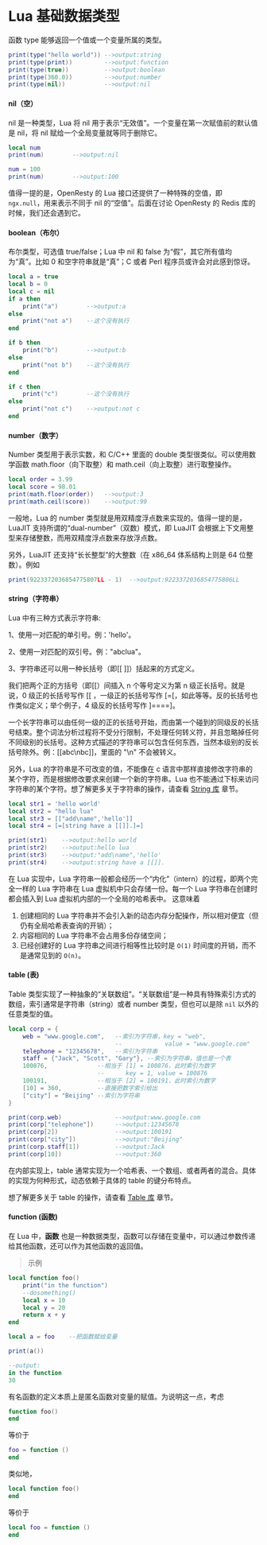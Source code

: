 # Lua 基础数据类型

函数 type 能够返回一个值或一个变量所属的类型。

```lua
print(type("hello world")) -->output:string
print(type(print))         -->output:function
print(type(true))          -->output:boolean
print(type(360.0))         -->output:number
print(type(nil))           -->output:nil
```

#### nil（空）

nil 是一种类型，Lua 将 nil 用于表示“无效值”。一个变量在第一次赋值前的默认值是 nil，将 nil 赋给一个全局变量就等同于删除它。

```lua
local num
print(num)        -->output:nil

num = 100
print(num)        -->output:100
```

值得一提的是，OpenResty 的 Lua 接口还提供了一种特殊的空值，即 `ngx.null`，用来表示不同于 nil 的“空值”。后面在讨论 OpenResty 的 Redis 库的时候，我们还会遇到它。

#### boolean（布尔）

布尔类型，可选值 true/false；Lua 中 nil 和 false 为“假”，其它所有值均为“真”。比如 0 和空字符串就是“真”；C 或者 Perl 程序员或许会对此感到惊讶。

```lua
local a = true
local b = 0
local c = nil
if a then
    print("a")        -->output:a
else
    print("not a")    --这个没有执行
end

if b then
    print("b")        -->output:b
else
    print("not b")    --这个没有执行
end

if c then
    print("c")        --这个没有执行
else
    print("not c")    -->output:not c
end
```

#### number（数字）

Number 类型用于表示实数，和 C/C++ 里面的 double 类型很类似。可以使用数学函数 math.floor（向下取整）和 math.ceil（向上取整）进行取整操作。

```lua
local order = 3.99
local score = 98.01
print(math.floor(order))   -->output:3
print(math.ceil(score))    -->output:99
```

一般地，Lua 的 number 类型就是用双精度浮点数来实现的。值得一提的是，LuaJIT 支持所谓的“dual-number”（双数）模式，即 LuaJIT 会根据上下文用整型来存储整数，而用双精度浮点数来存放浮点数。

另外，LuaJIT 还支持“长长整型”的大整数（在 x86_64 体系结构上则是 64 位整数）。例如

```lua
print(9223372036854775807LL - 1)  -->output:9223372036854775806LL
```

#### string（字符串）

Lua 中有三种方式表示字符串:

1、使用一对匹配的单引号。例：'hello'。

2、使用一对匹配的双引号。例："abclua"。

3、字符串还可以用一种长括号（即[[ ]]）括起来的方式定义。

我们把两个正的方括号（即[[）间插入 n 个等号定义为第 n 级正长括号。就是说，0 级正的长括号写作 [[ ，一级正的长括号写作 [=[，如此等等。反的长括号也作类似定义；举个例子，4 级反的长括号写作 ]====]。

一个长字符串可以由任何一级的正的长括号开始，而由第一个碰到的同级反的长括号结束。整个词法分析过程将不受分行限制，不处理任何转义符，并且忽略掉任何不同级别的长括号。这种方式描述的字符串可以包含任何东西，当然本级别的反长括号除外。例：[[abc\nbc]]，里面的 "\n" 不会被转义。

另外，Lua 的字符串是不可改变的值，不能像在 c 语言中那样直接修改字符串的某个字符，而是根据修改要求来创建一个新的字符串。Lua 也不能通过下标来访问字符串的某个字符。想了解更多关于字符串的操作，请查看 [String 库](lua/string_library.md) 章节。

```lua
local str1 = 'hello world'
local str2 = "hello lua"
local str3 = [["add\name",'hello']]
local str4 = [=[string have a [[]].]=]

print(str1)    -->output:hello world
print(str2)    -->output:hello lua
print(str3)    -->output:"add\name",'hello'
print(str4)    -->output:string have a [[]].
```

在 Lua 实现中，Lua 字符串一般都会经历一个“内化”（intern）的过程，即两个完全一样的 Lua 字符串在
Lua 虚拟机中只会存储一份。每一个 Lua 字符串在创建时都会插入到 Lua 虚拟机内部的一个全局的哈希表中。
这意味着

1. 创建相同的 Lua 字符串并不会引入新的动态内存分配操作，所以相对便宜（但仍有全局哈希表查询的开销）；
2. 内容相同的 Lua 字符串不会占用多份存储空间；
3. 已经创建好的 Lua 字符串之间进行相等性比较时是 `O(1)` 时间度的开销，而不是通常见到的 `O(n)`。

#### table (表)

Table 类型实现了一种抽象的“关联数组”。“关联数组”是一种具有特殊索引方式的数组，索引通常是字符串（string）或者 number 类型，但也可以是除 `nil` 以外的任意类型的值。

```lua
local corp = {
    web = "www.google.com",   --索引为字符串，key = "web",
                              --            value = "www.google.com"
    telephone = "12345678",   --索引为字符串
    staff = {"Jack", "Scott", "Gary"}, --索引为字符串，值也是一个表
    100876,              --相当于 [1] = 100876，此时索引为数字
                         --      key = 1, value = 100876
    100191,              --相当于 [2] = 100191，此时索引为数字
    [10] = 360,          --直接把数字索引给出
    ["city"] = "Beijing" --索引为字符串
}

print(corp.web)               -->output:www.google.com
print(corp["telephone"])      -->output:12345678
print(corp[2])                -->output:100191
print(corp["city"])           -->output:"Beijing"
print(corp.staff[1])          -->output:Jack
print(corp[10])               -->output:360

```

在内部实现上，table 通常实现为一个哈希表、一个数组、或者两者的混合。具体的实现为何种形式，动态依赖于具体的 table 的键分布特点。

想了解更多关于 table 的操作，请查看 [Table 库](table_library.md) 章节。

#### function (函数)

在 Lua 中，**函数** 也是一种数据类型，函数可以存储在变量中，可以通过参数传递给其他函数，还可以作为其他函数的返回值。
> 示例

```lua
local function foo()
    print("in the function")
    --dosomething()
    local x = 10
    local y = 20
    return x + y
end

local a = foo    --把函数赋给变量

print(a())

--output:
in the function
30
```

有名函数的定义本质上是匿名函数对变量的赋值。为说明这一点，考虑

```lua
function foo()
end
```

等价于

```lua
foo = function ()
end
```

类似地，

```lua
local function foo()
end
```

等价于

```lua
local foo = function ()
end
```
